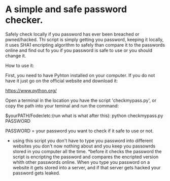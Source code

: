 # A simple and safe password checker.

Safely check locally if you password has ever been breached or pwned/hacked. Thi script is simply getting you password, keeping it locally, it uses SHA1 encripting algorithm to safely than compare it to the passwords online and find out fo you if you password is safe to use or you should change it.

How to use it:

First, you need to have Pyhton installed on your computer. If you do not have it just go on the official website and download it:

https://www.python.org/

Open a terminal in the location you have the script 'checkmypass.py', or copy the path into your teminal and run the command:

$yourPATH/Foder/etc:(run what is what after this):  python checkmypass.py PASSWORD

PASSWORD = your password you want to check if it safe to use or not.

* using this script you don't have to type you password into different websites you don't now nothing about and you keep you passowrds stored in you computer all the time. 
*before it checks the password the script is encripting the password and compares the encripted version whith other passwords online.
When you type you password on a website it gets stored into a server, and if that server gets hacked your password gets leaked.
